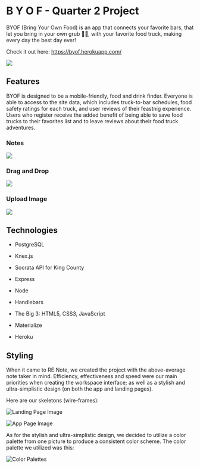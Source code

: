 # B Y O F - Quarter 2 Project

BYOF (Bring Your Own Food) is an app that connects your favorite bars, that let you bring in your own grub 👍🏼, with your favorite food truck, making every day the best day ever!

Check it out here: https://byof.herokuapp.com/

![](/md-images/renote-landing.gif)

## Features
BYOF is designed to be a mobile-friendly, food and drink finder. Everyone is able to access to the site data, which includes truck-to-bar schedules, food safety ratings for each truck, and user reviews of their feastnig experience. Users who register receive the added benefit of being able to save food trucks to their favorites list and to leave reviews about their food truck adventures.

### Notes
![](/md-images/renote-notes.gif)

### Drag and Drop
![](/md-images/renote-drag.gif)

### Upload Image
![](/md-images/renote-upload.gif)

## Technologies

* PostgreSQL
* Knex.js
* Socrata API for King County

* Express
* Node
* Handlebars

* The Big 3: HTML5, CSS3, JavaScript
* Materialize
* Heroku

## Styling

When it came to RE:Note, we created the project with the above-average note taker in mind. Efficiency, effectiveness and speed were our main priorities when creating the workspace interface; as well as a stylish and ultra-simplistic design (on both the app and landing pages).

Here are our skeletons (wire-frames):

![Landing Page Image](http://i.imgur.com/07rRNM7.jpg)

![App Page Image](http://i.imgur.com/dmdXw7o.jpg)

As for the stylish and ultra-simplistic design, we decided to utilize a color palette from one picture to produce a consistent color scheme. The color palette we utilized was this:

![Color Palettes](https://slack-imgs.com/?c=1&url=https%3A%2F%2Fs-media-cache-ak0.pinimg.com%2F600x315%2F64%2F1b%2F64%2F641b64831a63aad2838f2b7853e4a246.jpg)

